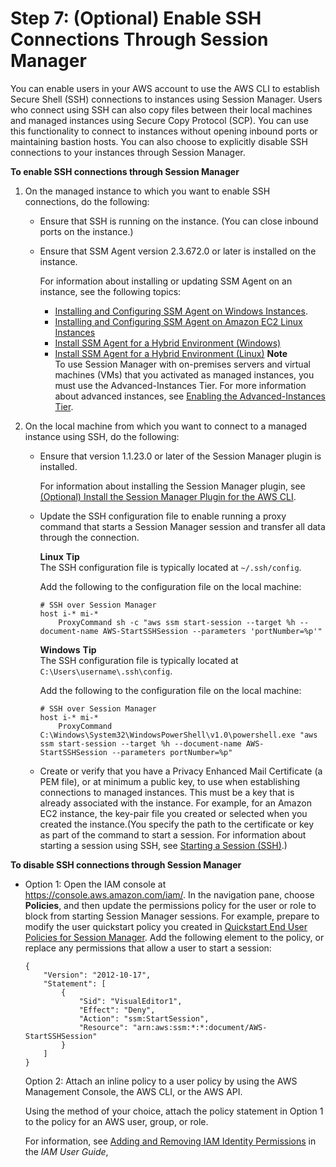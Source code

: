 # Step 7: \(Optional\) Enable SSH Connections Through Session Manager<a name="session-manager-getting-started-enable-ssh-connections"></a>

You can enable users in your AWS account to use the AWS CLI to establish Secure Shell \(SSH\) connections to instances using Session Manager\. Users who connect using SSH can also copy files between their local machines and managed instances using Secure Copy Protocol \(SCP\)\. You can use this functionality to connect to instances without opening inbound ports or maintaining bastion hosts\. You can also choose to explicitly disable SSH connections to your instances through Session Manager\.

**To enable SSH connections through Session Manager**

1. On the managed instance to which you want to enable SSH connections, do the following:
   + Ensure that SSH is running on the instance\. \(You can close inbound ports on the instance\.\)
   + Ensure that SSM Agent version 2\.3\.672\.0 or later is installed on the instance\.

     For information about installing or updating SSM Agent on an instance, see the following topics:
     + [Installing and Configuring SSM Agent on Windows Instances](sysman-install-ssm-win.md)\.
     + [Installing and Configuring SSM Agent on Amazon EC2 Linux Instances](sysman-install-ssm-agent.md)
     + [Install SSM Agent for a Hybrid Environment \(Windows\)](sysman-install-managed-win.md)
     + [Install SSM Agent for a Hybrid Environment \(Linux\)](sysman-install-managed-linux.md)
**Note**  
To use Session Manager with on\-premises servers and virtual machines \(VMs\) that you activated as managed instances, you must use the Advanced\-Instances Tier\. For more information about advanced instances, see [Enabling the Advanced\-Instances Tier](systems-manager-managedinstances-advanced.md)\.

1. On the local machine from which you want to connect to a managed instance using SSH, do the following:
   + Ensure that version 1\.1\.23\.0 or later of the Session Manager plugin is installed\.

     For information about installing the Session Manager plugin, see [\(Optional\) Install the Session Manager Plugin for the AWS CLI](session-manager-working-with-install-plugin.md)\.
   + Update the SSH configuration file to enable running a proxy command that starts a Session Manager session and transfer all data through the connection\.

     **Linux**
**Tip**  
The SSH configuration file is typically located at `~/.ssh/config`\.

     Add the following to the configuration file on the local machine:

     ```
     # SSH over Session Manager
     host i-* mi-*
         ProxyCommand sh -c "aws ssm start-session --target %h --document-name AWS-StartSSHSession --parameters 'portNumber=%p'"
     ```

     **Windows**
**Tip**  
The SSH configuration file is typically located at `C:\Users\username\.ssh\config`\.

     Add the following to the configuration file on the local machine:

     ```
     # SSH over Session Manager
     host i-* mi-*
         ProxyCommand C:\Windows\System32\WindowsPowerShell\v1.0\powershell.exe "aws ssm start-session --target %h --document-name AWS-StartSSHSession --parameters portNumber=%p"
     ```
   + Create or verify that you have a Privacy Enhanced Mail Certificate \(a PEM file\), or at minimum a public key, to use when establishing connections to managed instances\. This must be a key that is already associated with the instance\. For example, for an Amazon EC2 instance, the key\-pair file you created or selected when you created the instance\.\(You specify the path to the certificate or key as part of the command to start a session\. For information about starting a session using SSH, see [Starting a Session \(SSH\)](session-manager-working-with-sessions-start.md#sessions-start-ssh)\.\)

**To disable SSH connections through Session Manager**
+ Option 1: Open the IAM console at [https://console\.aws\.amazon\.com/iam/](https://console.aws.amazon.com/iam/)\. In the navigation pane, choose **Policies**, and then update the permissions policy for the user or role to block from starting Session Manager sessions\. For example, prepare to modify the user quickstart policy you created in [Quickstart End User Policies for Session Manager](getting-started-restrict-access-quickstart.md#restrict-access-quickstart-end-user)\. Add the following element to the policy, or replace any permissions that allow a user to start a session:

  ```
  {
      "Version": "2012-10-17",
      "Statement": [
          {
              "Sid": "VisualEditor1",
              "Effect": "Deny",
              "Action": "ssm:StartSession",
              "Resource": "arn:aws:ssm:*:*:document/AWS-StartSSHSession"
          }
      ]
  }
  ```

  Option 2: Attach an inline policy to a user policy by using the AWS Management Console, the AWS CLI, or the AWS API\.

  Using the method of your choice, attach the policy statement in Option 1 to the policy for an AWS user, group, or role\.

  For information, see [Adding and Removing IAM Identity Permissions](https://docs.aws.amazon.com/IAM/latest/UserGuide/access_policies_manage-attach-detach.html) in the *IAM User Guide*,